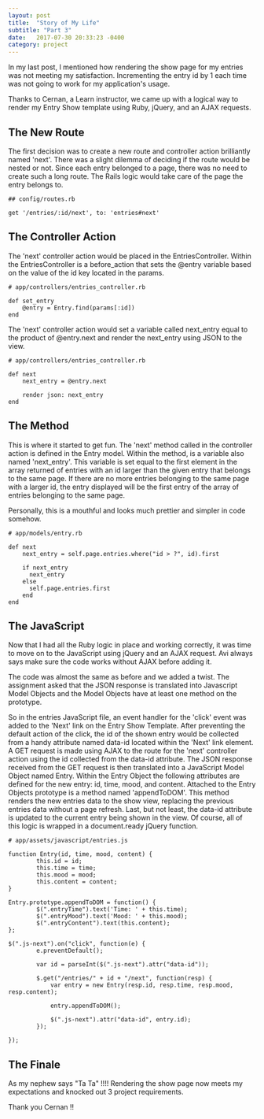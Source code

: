 ```yaml
---
layout: post
title:  "Story of My Life"
subtitle: "Part 3"
date:   2017-07-30 20:33:23 -0400
category: project
---
```



In my last post, I mentioned how rendering the show page for my entries was not meeting my satisfaction. Incrementing the entry id by 1 each time was not going to work for my application's usage. 

Thanks to Cernan, a Learn instructor, we came up with a logical way to render my Entry Show template using Ruby, jQuery, and an AJAX requests.

## The New Route
The first decision was to create a new route and controller action brilliantly named 'next'. There was a slight dilemma of deciding if the route would be nested or not. Since each entry belonged to a page, there was no need to create such a long route. The Rails logic would take care of the page the entry belongs to.

```
## config/routes.rb

get '/entries/:id/next', to: 'entries#next'
```

## The Controller Action
The 'next' controller action would be placed in the EntriesController.  Within the EntriesController is a before_action that sets the @entry variable based on the value of the id key located in the params.

```
# app/controllers/entries_controller.rb

def set_entry
    @entry = Entry.find(params[:id])
end
```


The 'next' controller action would set a variable called next_entry equal to the product of @entry.next and render the next_entry using JSON to the view.

```
# app/controllers/entries_controller.rb

def next
    next_entry = @entry.next
    
    render json: next_entry
end
```

## The Method
This is where it started to get fun. The 'next' method called in the controller action is defined in the Entry model. Within the method, is a variable also named 'next_entry'. This variable is set equal to the first element in the array returned of entries with an id larger than the given entry that belongs to the same page. If there are no more entries belonging to the same page with a larger id, the entry displayed will be the first entry of the array of entries belonging to the same page. 

Personally, this is a mouthful and looks much prettier and simpler in code somehow.

```
# app/models/entry.rb

def next
    next_entry = self.page.entries.where("id > ?", id).first
    
    if next_entry
      next_entry
    else
      self.page.entries.first
    end  
end
```

## The JavaScript
Now that I had all the Ruby logic in place and working correctly, it was time to move on to the JavaScript using jQuery and an AJAX request. Avi always says make sure the code works without AJAX before adding it.

The code was almost the same as before and we added a twist. The assignment asked that the JSON response is translated into Javascript Model Objects and the Model Objects have at least one method on the prototype.

So in the entries JavaScript file, an event handler for the 'click' event was added to the 'Next' link on the Entry Show Template. After preventing the default action of the click, the id of the shown entry would be collected from a handy attribute named data-id located within the 'Next' link element. A GET request is made using AJAX to the route for the 'next' controller action using the id collected from the data-id attribute. The JSON response received from the GET request is then translated into a JavaScript Model Object named Entry. Within the Entry Object the following attributes are defined for the new entry: id, time, mood, and content. Attached to the Entry Objects prototype is a method named 'appendToDOM'. This method renders the new entries data to the show view, replacing the previous entries data without a page refresh. Last, but not least, the data-id attribute is updated to the current entry being shown in the view. Of course, all of this logic is wrapped in a document.ready jQuery function.

```
# app/assets/javascript/entries.js

function Entry(id, time, mood, content) {
		this.id = id;
		this.time = time;
		this.mood = mood;
		this.content = content;
}
	
Entry.prototype.appendToDOM = function() {
		$(".entryTime").text('Time: ' + this.time);
		$(".entryMood").text('Mood: ' + this.mood);
		$(".entryContent").text(this.content);
};

$(".js-next").on("click", function(e) {
		e.preventDefault();
		
		var id = parseInt($(".js-next").attr("data-id"));
		
		$.get("/entries/" + id + "/next", function(resp) {
			var entry = new Entry(resp.id, resp.time, resp.mood, resp.content);
			
			entry.appendToDOM();
			
			$(".js-next").attr("data-id", entry.id);
		});

});
```

## The Finale
As my nephew says "Ta Ta" !!!! Rendering the show page now meets my expectations and knocked out 3 project requirements. 

Thank you Cernan !!
